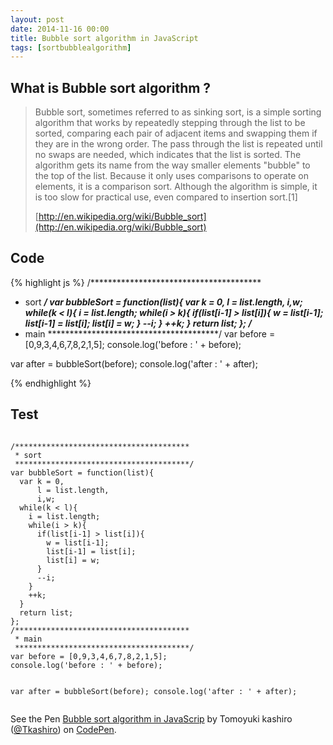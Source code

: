 ```yaml
---
layout: post
date: 2014-11-16 00:00
title: Bubble sort algorithm in JavaScript
tags: [sortbubblealgorithm]
---
```


## What is Bubble sort algorithm ?

> Bubble sort, sometimes referred to as sinking sort, is a simple sorting algorithm that works by repeatedly stepping through the list to be sorted, comparing each pair of adjacent items and swapping them if they are in the wrong order. The pass through the list is repeated until no swaps are needed, which indicates that the list is sorted. The algorithm gets its name from the way smaller elements "bubble" to the top of the list. Because it only uses comparisons to operate on elements, it is a comparison sort. Although the algorithm is simple, it is too slow for practical use, even compared to insertion sort.[1]
> 
> [http://en.wikipedia.org/wiki/Bubble_sort](http://en.wikipedia.org/wiki/Bubble_sort)


## Code

{% highlight js %}
/***************************************
 * sort
 ***************************************/
var bubbleSort = function(list){
  var k = 0,
      l = list.length,
      i,w;
  while(k < l){
    i = list.length;
    while(i > k){
      if(list[i-1] > list[i]){
        w = list[i-1];
        list[i-1] = list[i];
        list[i] = w;
      }
      --i;
    }
    ++k;
  }
  return list;
};
/***************************************
 * main
 ***************************************/
var before = [0,9,3,4,6,7,8,2,1,5];
console.log('before : ' + before);

var after = bubbleSort(before);
console.log('after : ' + after);

{% endhighlight %}
 
## Test

<div data-height="268" data-theme-id="9575" data-slug-hash="wBvEYG" data-default-tab="js" data-user="Tkashiro" class='codepen'><pre><code>
/***************************************
 * sort
 ***************************************/
var bubbleSort = function(list){
  var k = 0,
      l = list.length,
      i,w;
  while(k < l){
    i = list.length;
    while(i > k){
      if(list[i-1] > list[i]){
        w = list[i-1];
        list[i-1] = list[i];
        list[i] = w;
      }
      --i;
    }
    ++k;
  }
  return list;
};
/***************************************
 * main
 ***************************************/
var before = [0,9,3,4,6,7,8,2,1,5];
console.log('before : ' + before);

var after = bubbleSort(before);
console.log('after : ' + after);
</code></pre>
<p>See the Pen <a href='http://codepen.io/Tkashiro/pen/wBvEYG/'>Bubble sort algorithm in JavaScrip</a> by Tomoyuki kashiro (<a href='http://codepen.io/Tkashiro'>@Tkashiro</a>) on <a href='http://codepen.io'>CodePen</a>.</p>
</div><script async src="//assets.codepen.io/assets/embed/ei.js"></script>
